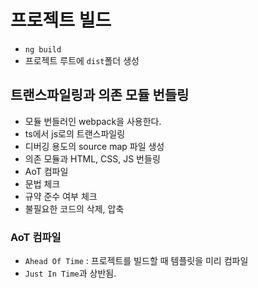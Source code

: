 # 프로젝트 빌드

- `ng build`
- 프로젝트 루트에 `dist`폴더 생성


## 트랜스파일링과 의존 모듈 번들링
- 모듈 번들러인 webpack을 사용한다.
- ts에서 js로의 트랜스파일링
- 디버깅 용도의 source map 파일 생성
- 의존 모듈과 HTML, CSS, JS 번들링
- AoT 컴파일
- 문법 체크
- 규약 준수 여부 체크
- 불필요한 코드의 삭제, 압축

### AoT 컴파일
- `Ahead Of Time` : 프로젝트를 빌드할 때 템플릿을 미리 컴파일
- `Just In Time`과 상반됨.